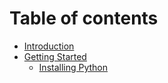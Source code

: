 # Table of contents

* [Introduction](README.md)
* [Getting Started](getting-started/README.md)
  * [Installing Python](getting-started/untitled.md)

